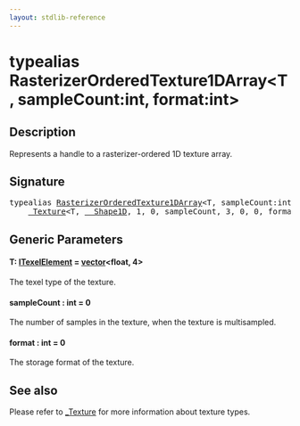 ```yaml
---
layout: stdlib-reference
---
```


# typealias RasterizerOrderedTexture1DArray\<T, sampleCount:int, format:int\>

## Description

Represents a handle to a rasterizer-ordered 1D texture array.

## Signature

<pre>
<span class='code_keyword'>typealias</span> <a href=".html" class="code_type">RasterizerOrderedTexture1DArray</a>&lt;T, sampleCount:<span class="code_keyword">int</span>, format:<span class="code_keyword">int</span>&gt; = 
    <a href="../0texture-01/index.html" class="code_type">_Texture</a>&lt;T, <a href="../0_shape1d-028/index.html" class="code_type">__Shape1D</a>, 1, 0, sampleCount, 3, 0, 0, format&gt;;
</pre>

## Generic Parameters

####  <a id="typeparam-T"></a>T: [ITexelElement](../../interfaces/itexelelement-016/index.html) = [vector](../vector/index.html)\<float, 4\>
The texel type of the texture.

####  <a id="decl-sampleCount"></a>sampleCount  : int = 0
The number of samples in the texture, when the texture is multisampled.

####  <a id="decl-format"></a>format  : int = 0
The storage format of the texture.


## See also

Please refer to <span class='code'><a href="../0texture-01/index.html" class="code_type">_Texture</a></span> for more information about texture types.


